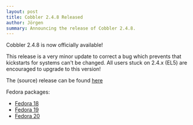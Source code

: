 ```yaml
---
layout: post
title: Cobbler 2.4.8 Released
author: Jörgen
summary: Announcing the release of Cobbler 2.4.8.
---
```

Cobbler 2.4.8 is now officially available!

This release is a very minor update to correct a bug which prevents that kickstarts for systems can't be changed.
All users stuck on 2.4.x (EL5) are encouraged to upgrade to this version!

The (source) release can be found <a href="https://github.com/cobbler/cobbler/releases/tag/v2.4.8">here</a>

Fedora packages:

* <a href="http://download.opensuse.org/repositories/home:/libertas-ict:/cobbler24/Fedora_18/">Fedora 18</a>
* <a href="http://download.opensuse.org/repositories/home:/libertas-ict:/cobbler24/Fedora_19/">Fedora 19</a>
* <a href="http://download.opensuse.org/repositories/home:/libertas-ict:/cobbler24/Fedora_20/">Fedora 20</a>

